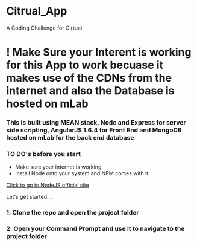 # Citrual_App
A Coding Challenge for Cirtual

<h1>! Make Sure your Interent is working for this 
App to work becuase it makes use of the CDNs from the internet and also the Database is hosted on mLab</h1>

<h3>This is built using MEAN stack, Node and Express for server side scripting, 
AngularJS 1.6.4 for Front End and MongoDB hosted on mLab for the back end database </h3>

<h3>TO DO's before you start</h3>

<ul>
    <li>Make sure your internet is working</li>
    <li>Install Node onto your system and NPM comes with it</li>
</ul>

<a href="https://nodejs.org/en/" alt="nodejs">Click to go to NodeJS official site</a>

<p>Let's get started....</p>

<h3>1. Clone the repo and open the project folder</h3>
<h3>2. Open your Command Prompt and use it to navigate to the project folder</h3>
<h3></h3>
<h3></h3>
